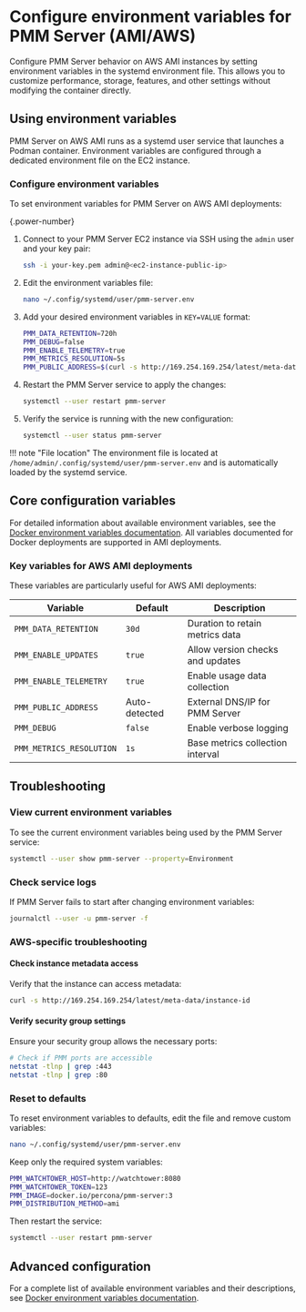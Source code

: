 # Configure environment variables for PMM Server (AMI/AWS)

Configure PMM Server behavior on AWS AMI instances by setting environment variables in the systemd environment file. This allows you to customize performance, storage, features, and other settings without modifying the container directly.

## Using environment variables

PMM Server on AWS AMI runs as a systemd user service that launches a Podman container. Environment variables are configured through a dedicated environment file on the EC2 instance.

### Configure environment variables

To set environment variables for PMM Server on AWS AMI deployments:

{.power-number}

1. Connect to your PMM Server EC2 instance via SSH using the `admin` user and your key pair:

    ```bash
    ssh -i your-key.pem admin@<ec2-instance-public-ip>
    ```

2. Edit the environment variables file:

    ```bash
    nano ~/.config/systemd/user/pmm-server.env
    ```

3. Add your desired environment variables in `KEY=VALUE` format:

    ```bash
    PMM_DATA_RETENTION=720h
    PMM_DEBUG=false
    PMM_ENABLE_TELEMETRY=true
    PMM_METRICS_RESOLUTION=5s
    PMM_PUBLIC_ADDRESS=$(curl -s http://169.254.169.254/latest/meta-data/public-ipv4)
    ```

4. Restart the PMM Server service to apply the changes:

    ```bash
    systemctl --user restart pmm-server
    ```

5. Verify the service is running with the new configuration:

    ```bash
    systemctl --user status pmm-server
    ```

!!! note "File location"
    The environment file is located at `/home/admin/.config/systemd/user/pmm-server.env` and is automatically loaded by the systemd service.

## Core configuration variables

For detailed information about available environment variables, see the [Docker environment variables documentation](../docker/env_var.md). All variables documented for Docker deployments are supported in AMI deployments.

### Key variables for AWS AMI deployments

These variables are particularly useful for AWS AMI deployments:

| Variable | Default | Description |
|----------|---------|-------------|
| `PMM_DATA_RETENTION` | `30d` | Duration to retain metrics data |
| `PMM_ENABLE_UPDATES` | `true` | Allow version checks and updates |
| `PMM_ENABLE_TELEMETRY` | `true` | Enable usage data collection |
| `PMM_PUBLIC_ADDRESS` | Auto-detected | External DNS/IP for PMM Server |
| `PMM_DEBUG` | `false` | Enable verbose logging |
| `PMM_METRICS_RESOLUTION` | `1s` | Base metrics collection interval |

## Troubleshooting

### View current environment variables

To see the current environment variables being used by the PMM Server service:

```bash
systemctl --user show pmm-server --property=Environment
```

### Check service logs

If PMM Server fails to start after changing environment variables:

```bash
journalctl --user -u pmm-server -f
```

### AWS-specific troubleshooting

#### Check instance metadata access

Verify that the instance can access metadata:

```bash
curl -s http://169.254.169.254/latest/meta-data/instance-id
```

#### Verify security group settings

Ensure your security group allows the necessary ports:

```bash
# Check if PMM ports are accessible
netstat -tlnp | grep :443
netstat -tlnp | grep :80
```

### Reset to defaults

To reset environment variables to defaults, edit the file and remove custom variables:

```bash
nano ~/.config/systemd/user/pmm-server.env
```

Keep only the required system variables:

```bash
PMM_WATCHTOWER_HOST=http://watchtower:8080
PMM_WATCHTOWER_TOKEN=123
PMM_IMAGE=docker.io/percona/pmm-server:3
PMM_DISTRIBUTION_METHOD=ami
```

Then restart the service:

```bash
systemctl --user restart pmm-server
```

## Advanced configuration

For a complete list of available environment variables and their descriptions, see [Docker environment variables documentation](../docker/env_var.md).
